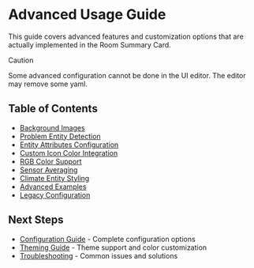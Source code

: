 # Advanced Usage Guide

This guide covers advanced features and customization options that are actually implemented in the Room Summary Card.

> [!CAUTION]
> Some advanced configuration cannot be done in the UI editor. The editor may remove some yaml.

## Table of Contents

- [Background Images](advanced/BACKGROUND-IMAGES.md)
- [Problem Entity Detection](advanced/PROBLEM-ENTITY-DETECTION.md)
- [Entity Attributes Configuration](advanced/ENTITY-ATTRIBUTES-CONFIGURATION.md)
- [Custom Icon Color Integration](advanced/CUSTOM-ICON-COLOR-INTEGRATION.md)
- [RGB Color Support](advanced/RGB-COLOR-SUPPORT.md)
- [Sensor Averaging](advanced/SENSOR-AVERAGING.md)
- [Climate Entity Styling](advanced/CLIMATE-ENTITY-STYLING.md)
- [Advanced Examples](advanced/ADVANCED-EXAMPLES.md)
- [Legacy Configuration](advanced/ADVANCED-EXAMPLES.md)

## Next Steps

- [Configuration Guide](CONFIGURATION.md) - Complete configuration options
- [Theming Guide](THEMING.md) - Theme support and color customization
- [Troubleshooting](TROUBLESHOOTING.md) - Common issues and solutions
